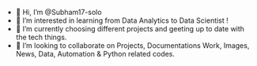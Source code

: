 - 👋 Hi, I’m @Subham17-solo
- 👀 I’m interested in learning from Data Analytics to Data Scientist !
- 🌱 I’m currently choosing different projects and geeting up to date with the tech things.
- 💞️ I’m looking to collaborate on Projects, Documentations Work, Images, News, Data, Automation & Python related codes.
  

<!---
Subham17-solo/Subham17-solo is a ✨ special ✨ repository because its `README.md` (this file) appears on your GitHub profile.
You can click the Preview link to take a look at your changes.
--->
